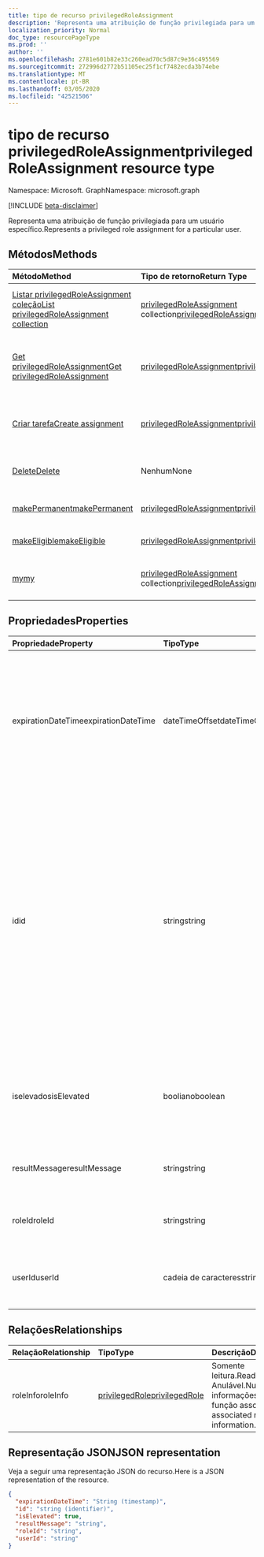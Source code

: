 ```yaml
---
title: tipo de recurso privilegedRoleAssignment
description: 'Representa uma atribuição de função privilegiada para um usuário específico. '
localization_priority: Normal
doc_type: resourcePageType
ms.prod: ''
author: ''
ms.openlocfilehash: 2781e601b82e33c260ead70c5d87c9e36c495569
ms.sourcegitcommit: 272996d2772b51105ec25f1cf7482ecda3b74ebe
ms.translationtype: MT
ms.contentlocale: pt-BR
ms.lasthandoff: 03/05/2020
ms.locfileid: "42521506"
---
```

# <a name="privilegedroleassignment-resource-type"></a><span data-ttu-id="04845-103">tipo de recurso privilegedRoleAssignment</span><span class="sxs-lookup"><span data-stu-id="04845-103">privilegedRoleAssignment resource type</span></span>

<span data-ttu-id="04845-104">Namespace: Microsoft. Graph</span><span class="sxs-lookup"><span data-stu-id="04845-104">Namespace: microsoft.graph</span></span>

[!INCLUDE [beta-disclaimer](../../includes/beta-disclaimer.md)]

<span data-ttu-id="04845-105">Representa uma atribuição de função privilegiada para um usuário específico.</span><span class="sxs-lookup"><span data-stu-id="04845-105">Represents a privileged role assignment for a particular user.</span></span> 


## <a name="methods"></a><span data-ttu-id="04845-106">Métodos</span><span class="sxs-lookup"><span data-stu-id="04845-106">Methods</span></span>

| <span data-ttu-id="04845-107">Método</span><span class="sxs-lookup"><span data-stu-id="04845-107">Method</span></span>           | <span data-ttu-id="04845-108">Tipo de retorno</span><span class="sxs-lookup"><span data-stu-id="04845-108">Return Type</span></span>    |<span data-ttu-id="04845-109">Descrição</span><span class="sxs-lookup"><span data-stu-id="04845-109">Description</span></span>|
|:---------------|:--------|:----------|
|[<span data-ttu-id="04845-110">Listar privilegedRoleAssignment coleção</span><span class="sxs-lookup"><span data-stu-id="04845-110">List privilegedRoleAssignment collection</span></span>](../api/privilegedroleassignment-list.md) | <span data-ttu-id="04845-111">[privilegedRoleAssignment](privilegedroleassignment.md) collection</span><span class="sxs-lookup"><span data-stu-id="04845-111">[privilegedRoleAssignment](privilegedroleassignment.md) collection</span></span>|<span data-ttu-id="04845-112">Obtenha a coleção de objetos privilegedRoleAssignment.</span><span class="sxs-lookup"><span data-stu-id="04845-112">Get the collection of privilegedRoleAssignment objects.</span></span>|
|[<span data-ttu-id="04845-113">Get privilegedRoleAssignment</span><span class="sxs-lookup"><span data-stu-id="04845-113">Get privilegedRoleAssignment</span></span>](../api/privilegedroleassignment-get.md) | [<span data-ttu-id="04845-114">privilegedRoleAssignment</span><span class="sxs-lookup"><span data-stu-id="04845-114">privilegedRoleAssignment</span></span>](privilegedroleassignment.md) |<span data-ttu-id="04845-115">Leia as propriedades e os relacionamentos do objeto privilegedRoleAssignment.</span><span class="sxs-lookup"><span data-stu-id="04845-115">Read properties and relationships of privilegedRoleAssignment object.</span></span>|
|[<span data-ttu-id="04845-116">Criar tarefa</span><span class="sxs-lookup"><span data-stu-id="04845-116">Create assignment</span></span>](../api/privilegedroleassignment-post-privilegedroleassignments.md) |[<span data-ttu-id="04845-117">privilegedRoleAssignment</span><span class="sxs-lookup"><span data-stu-id="04845-117">privilegedRoleAssignment</span></span>](privilegedroleassignment.md)| <span data-ttu-id="04845-118">Crie uma nova atribuição postando na coleção assignments.</span><span class="sxs-lookup"><span data-stu-id="04845-118">Create a new assignment by posting to the assignments collection.</span></span>|
|[<span data-ttu-id="04845-119">Delete</span><span class="sxs-lookup"><span data-stu-id="04845-119">Delete</span></span>](../api/privilegedroleassignment-delete.md) | <span data-ttu-id="04845-120">Nenhum</span><span class="sxs-lookup"><span data-stu-id="04845-120">None</span></span> |<span data-ttu-id="04845-121">Exclua um objeto privilegedRoleAssignment.</span><span class="sxs-lookup"><span data-stu-id="04845-121">Delete privilegedRoleAssignment object.</span></span> |
|[<span data-ttu-id="04845-122">makePermanent</span><span class="sxs-lookup"><span data-stu-id="04845-122">makePermanent</span></span>](../api/privilegedroleassignment-makepermanent.md)|[<span data-ttu-id="04845-123">privilegedRoleAssignment</span><span class="sxs-lookup"><span data-stu-id="04845-123">privilegedRoleAssignment</span></span>](privilegedroleassignment.md)|<span data-ttu-id="04845-124">Torne a atribuição de função como permanente.</span><span class="sxs-lookup"><span data-stu-id="04845-124">Make the role assignment as permanent.</span></span>|
|[<span data-ttu-id="04845-125">makeEligible</span><span class="sxs-lookup"><span data-stu-id="04845-125">makeEligible</span></span>](../api/privilegedroleassignment-makeeligible.md)|[<span data-ttu-id="04845-126">privilegedRoleAssignment</span><span class="sxs-lookup"><span data-stu-id="04845-126">privilegedRoleAssignment</span></span>](privilegedroleassignment.md)|<span data-ttu-id="04845-127">Tornar a atribuição de função como qualificada.</span><span class="sxs-lookup"><span data-stu-id="04845-127">Make the role assignment as eligible.</span></span>|
|[<span data-ttu-id="04845-128">my</span><span class="sxs-lookup"><span data-stu-id="04845-128">my</span></span>](../api/privilegedroleassignment-my.md)|<span data-ttu-id="04845-129">[privilegedRoleAssignment](privilegedroleassignment.md) collection</span><span class="sxs-lookup"><span data-stu-id="04845-129">[privilegedRoleAssignment](privilegedroleassignment.md) collection</span></span>|<span data-ttu-id="04845-130">Obtenha as atribuições de função privilegiada do usuário atual.</span><span class="sxs-lookup"><span data-stu-id="04845-130">Get the current user's privileged role assignments.</span></span>|

## <a name="properties"></a><span data-ttu-id="04845-131">Propriedades</span><span class="sxs-lookup"><span data-stu-id="04845-131">Properties</span></span>
| <span data-ttu-id="04845-132">Propriedade</span><span class="sxs-lookup"><span data-stu-id="04845-132">Property</span></span>     | <span data-ttu-id="04845-133">Tipo</span><span class="sxs-lookup"><span data-stu-id="04845-133">Type</span></span>   |<span data-ttu-id="04845-134">Descrição</span><span class="sxs-lookup"><span data-stu-id="04845-134">Description</span></span>|
|:---------------|:--------|:----------|
|<span data-ttu-id="04845-135">expirationDateTime</span><span class="sxs-lookup"><span data-stu-id="04845-135">expirationDateTime</span></span>|<span data-ttu-id="04845-136">dateTimeOffset</span><span class="sxs-lookup"><span data-stu-id="04845-136">dateTimeOffset</span></span>|<span data-ttu-id="04845-137">A data e hora UTC em que a atribuição de função privilegiada temporária será expirada.</span><span class="sxs-lookup"><span data-stu-id="04845-137">The UTC DateTime when the temporary privileged role assignment will be expired.</span></span> <span data-ttu-id="04845-138">Para atribuição de função permanente, o valor é NULL.</span><span class="sxs-lookup"><span data-stu-id="04845-138">For permanent role assignment, the value is null.</span></span>|
|<span data-ttu-id="04845-139">id</span><span class="sxs-lookup"><span data-stu-id="04845-139">id</span></span>|<span data-ttu-id="04845-140">string</span><span class="sxs-lookup"><span data-stu-id="04845-140">string</span></span>| <span data-ttu-id="04845-141">O identificador exclusivo da atribuição de função privilegiada.</span><span class="sxs-lookup"><span data-stu-id="04845-141">The unique identifier for the privileged role assignment.</span></span> <span data-ttu-id="04845-142">Somente leitura.</span><span class="sxs-lookup"><span data-stu-id="04845-142">Read-only.</span></span> <span data-ttu-id="04845-143">Ele está no formato de ' userId_roleId ', onde userId é a cadeia de caracteres GUID da ID de usuário do Azure AD e RoleID é a cadeia de caracteres GUID da ID da função de administrador do Azure.</span><span class="sxs-lookup"><span data-stu-id="04845-143">It is in the format of 'userId_roleId', where userId is the GUID string for Azure AD user id, and roleId is the GUID string for Azure administrator role id.</span></span>|
|<span data-ttu-id="04845-144">iselevados</span><span class="sxs-lookup"><span data-stu-id="04845-144">isElevated</span></span>|<span data-ttu-id="04845-145">booliano</span><span class="sxs-lookup"><span data-stu-id="04845-145">boolean</span></span>|<span data-ttu-id="04845-146">**true** se a atribuição de função é ativada.</span><span class="sxs-lookup"><span data-stu-id="04845-146">**true** if the role assignment is activated.</span></span> <span data-ttu-id="04845-147">**false** se a atribuição de função é desativada.</span><span class="sxs-lookup"><span data-stu-id="04845-147">**false** if the role assignment is deactivated.</span></span>|
|<span data-ttu-id="04845-148">resultMessage</span><span class="sxs-lookup"><span data-stu-id="04845-148">resultMessage</span></span>|<span data-ttu-id="04845-149">string</span><span class="sxs-lookup"><span data-stu-id="04845-149">string</span></span>|<span data-ttu-id="04845-150">Mensagem de resultado definida pelo serviço.</span><span class="sxs-lookup"><span data-stu-id="04845-150">Result message set by the service.</span></span>|
|<span data-ttu-id="04845-151">roleId</span><span class="sxs-lookup"><span data-stu-id="04845-151">roleId</span></span>|<span data-ttu-id="04845-152">string</span><span class="sxs-lookup"><span data-stu-id="04845-152">string</span></span>|<span data-ttu-id="04845-153">Identificador de função.</span><span class="sxs-lookup"><span data-stu-id="04845-153">Role identifier.</span></span> <span data-ttu-id="04845-154">Em formato de cadeia de caracteres GUID.</span><span class="sxs-lookup"><span data-stu-id="04845-154">In GUID string format.</span></span>|
|<span data-ttu-id="04845-155">userId</span><span class="sxs-lookup"><span data-stu-id="04845-155">userId</span></span>|<span data-ttu-id="04845-156">cadeia de caracteres</span><span class="sxs-lookup"><span data-stu-id="04845-156">string</span></span>|<span data-ttu-id="04845-157">Identificador de usuário.</span><span class="sxs-lookup"><span data-stu-id="04845-157">User identifier.</span></span> <span data-ttu-id="04845-158">Em formato de cadeia de caracteres GUID.</span><span class="sxs-lookup"><span data-stu-id="04845-158">In GUID string format.</span></span>|

## <a name="relationships"></a><span data-ttu-id="04845-159">Relações</span><span class="sxs-lookup"><span data-stu-id="04845-159">Relationships</span></span>
| <span data-ttu-id="04845-160">Relação</span><span class="sxs-lookup"><span data-stu-id="04845-160">Relationship</span></span> | <span data-ttu-id="04845-161">Tipo</span><span class="sxs-lookup"><span data-stu-id="04845-161">Type</span></span>   |<span data-ttu-id="04845-162">Descrição</span><span class="sxs-lookup"><span data-stu-id="04845-162">Description</span></span>|
|:---------------|:--------|:----------|
|<span data-ttu-id="04845-163">roleInfo</span><span class="sxs-lookup"><span data-stu-id="04845-163">roleInfo</span></span>|[<span data-ttu-id="04845-164">privilegedRole</span><span class="sxs-lookup"><span data-stu-id="04845-164">privilegedRole</span></span>](privilegedrole.md)| <span data-ttu-id="04845-165">Somente leitura.</span><span class="sxs-lookup"><span data-stu-id="04845-165">Read-only.</span></span> <span data-ttu-id="04845-166">Anulável.</span><span class="sxs-lookup"><span data-stu-id="04845-166">Nullable.</span></span> <span data-ttu-id="04845-167">As informações da função associada.</span><span class="sxs-lookup"><span data-stu-id="04845-167">The associated role information.</span></span>|

## <a name="json-representation"></a><span data-ttu-id="04845-168">Representação JSON</span><span class="sxs-lookup"><span data-stu-id="04845-168">JSON representation</span></span>

<span data-ttu-id="04845-169">Veja a seguir uma representação JSON do recurso.</span><span class="sxs-lookup"><span data-stu-id="04845-169">Here is a JSON representation of the resource.</span></span>

<!-- {
  "blockType": "resource",
  "optionalProperties": [

  ],
  "keyProperty": "id",
  "baseType":"microsoft.graph.entity",
  "@odata.type": "microsoft.graph.privilegedRoleAssignment"
}-->

```json
{
  "expirationDateTime": "String (timestamp)",
  "id": "string (identifier)",
  "isElevated": true,
  "resultMessage": "string",
  "roleId": "string",
  "userId": "string"
}

```

<!-- uuid: 8fcb5dbc-d5aa-4681-8e31-b001d5168d79
2015-10-25 14:57:30 UTC -->
<!--
{
  "type": "#page.annotation",
  "description": "privilegedRoleAssignment resource",
  "keywords": "",
  "section": "documentation",
  "tocPath": "",
  "suppressions": []
}
-->
